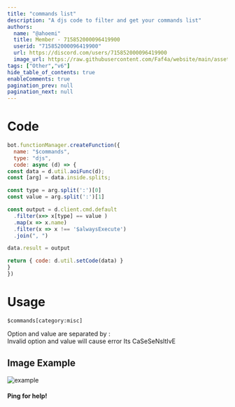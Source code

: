 ```yaml
---
title: "commands list"
description: "A djs code to filter and get your commands list"
authors:
  name: "@ahoemi"
  title: Member - 715852000096419900
  userid: "715852000096419900"
  url: https://discord.com/users/715852000096419900
  image_url: https://raw.githubusercontent.com/Faf4a/website/main/assets/images/avatars/715852000096419900.png
tags: ["Other","v6"]
hide_table_of_contents: true
enableComments: true
pagination_prev: null
pagination_next: null
---
```


# Code

```js
bot.functionManager.createFunction({
  name: "$commands",
  type: "djs",
  code: async (d) => {
const data = d.util.aoiFunc(d);
const [arg] = data.inside.splits;

const type = arg.split(':')[0]
const value = arg.split(':')[1]

const output = d.client.cmd.default
  .filter(x=> x[type] == value )
  .map(x => x.name)
  .filter(x => x !== '$alwaysExecute')
  .join(", ")

data.result = output

return { code: d.util.setCode(data) }
}
})
```

# Usage

```
$commands[category:misc]
```

Option and value are separated by :   
Invalid option and value will cause error
Its CaSeSeNsItIvE

## Image Example

![example](https://media.discordapp.net/attachments/1022533781040672839/1123866753219432508/image0.jpg?raw=true)

#### Ping for help!